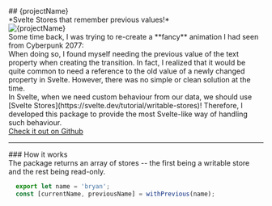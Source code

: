 <script lang="ts">
  import LanguageList from '@my/components/LanguageList';
  import data from './_data';
  const { projectName, tech, logo, github } = data.projects['svelte-previous'];
</script>

<div class="mx-auto my-10 prose space-y-3">
  <div class="font-mono text-center">
    ## {projectName}
  </div>
  <div class="text-center">
    *Svelte Stores that remember previous values!*
  </div>
  <img src={logo} alt={projectName} class="mx-auto max-h-48">

  <div class="px-3 py-1 card leading-8">
    Some time back, I was trying to re-create a **fancy** animation I had seen
    from Cyberpunk 2077:
  </div>

  <div class="px-3 py-1 card leading-8">
    When doing so, I found myself needing the previous value of the text
    property when creating the transition. In fact, I realized that it would be
    quite common to need a reference to the old value of a newly changed
    property in Svelte. However, there was no simple or clean solution at the
    time.
  </div>

  <div class="px-3 py-1 card leading-8">
    In Svelte, when we need custom behaviour from our data, we should use
    [Svelte Stores](https://svelte.dev/tutorial/writable-stores)! Therefore, I
    developed this package to provide the most Svelte-like way of handling such
    behaviour.
  </div>
</div>

<div class="flex justify-center my-10">
  <a href={github} class="p-3 italic font-bold cta-button">
    Check it out on Github
  </a>
</div>

---

<div class="mx-auto my-10 prose space-y-3">
  <div class="font-mono text-center">
    ### How it works
  </div>

  <div class="px-3 py-1 card leading-8">
    The package returns an array of stores -- the first being a writable store
    and the rest being read-only.
  </div>

  ```ts
    export let name = 'bryan';
    const [currentName, previousName] = withPrevious(name);
  ```
</div>
